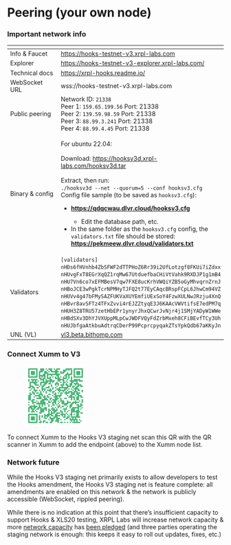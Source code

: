 # Peering (your own node)

### Important network info

<table data-header-hidden><thead><tr><th width="181"></th><th></th></tr></thead><tbody><tr><td>Info &#x26; Faucet</td><td><a href="https://hooks-testnet-v3.xrpl-labs.com">https://hooks-testnet-v3.xrpl-labs.com</a></td></tr><tr><td>Explorer</td><td><a href="https://hooks-testnet-v3-explorer.xrpl-labs.com/">https://hooks-testnet-v3-explorer.xrpl-labs.com/</a></td></tr><tr><td>Technical docs</td><td><a href="https://xrpl-hooks.readme.io/">https://xrpl-hooks.readme.io/</a></td></tr><tr><td>WebSocket URL</td><td>wss://hooks-testnet-v3.xrpl-labs.com</td></tr><tr><td>Public peering</td><td>Network ID: <code>21338</code><br>Peer 1: <code>159.65.199.56</code> Port: 21338<br>Peer 2: <code>139.59.98.59</code> Port: 21338<br>Peer 3: <code>88.99.3.241</code> Port: 21338<br>Peer 4: <code>88.99.4.45</code> Port: 21338</td></tr><tr><td>Binary &#x26; config</td><td><p>For ubuntu 22.04:<br><br>Download: <a href="https://hooksv3d.xrpl-labs.com/hooksv3d.tar">https://hooksv3d.xrpl-labs.com/hooksv3d.tar</a> <br><br>Extract, then run: <br><code>./hooksv3d --net --quorum=5 --conf hooksv3.cfg</code> Config file sample (to be saved as <code>hooksv3.cfg</code>):</p><ul><li><p><a href="https://qdqcwau.dlvr.cloud/hooksv3.cfg"><strong>https://qdqcwau.dlvr.cloud/hooksv3.cfg</strong></a></p><ul><li>Edit the database path, etc.</li></ul></li><li>In the same folder as the <code>hooksv3.cfg</code> config, the <code>validators.txt</code> file should be stored:<br><a href="https://pekmeew.dlvr.cloud/validators.txt"><strong>https://pekmeew.dlvr.cloud/validators.txt</strong></a></li></ul></td></tr><tr><td>Validators</td><td><code>[validators] nHDs6fHVnhb4ZbSFWF2dTTPHoZ6Rr39i2UfLotzgf8FKUi7iZdxx nHUvgFxT8EGrXqQZ1rqMw67UtduefbaCHiVtVahk9RXDJP1g1mB4 nHU7Vn6co7xEFMBesV7qw7FXE8ucKrhVWQiYZB5oGyMhvqrnZrnJ nHBoJCE3wPgkTcrNPMHyTJFQ2t77EyCAqcBRspFCpL6JhwCm94VZ nHUVv4g47bFMySAZFUKVaXUYEmfiUExSoY4FzwXULNwJRzju4XnQ nHBvr8avSFTz4TFxZvvi4rEJZZtyqE3J6KAAcVWVtifsE7edPM7q nHUH3Z8TRU57zetHbEPr1ynyrJhxQCwrJvNjr4j1SMjYADyW1WWe nHBdSXv3DhYJVXUppMLpCwJWDFVQyFdZrbMxeh8CFiBEvfTCy3Uh nHUJbfgaAtkbuAdtrqCDerP99PcprcpyqakZTsYpkQdb67aKKyJn</code></td></tr><tr><td>UNL (VL)</td><td><a href="http://vl3.beta.bithomp.com/">vl3.beta.bithomp.com</a></td></tr></tbody></table>



### Connect Xumm to V3

<figure><img src="../.gitbook/assets/image.png" alt="" width="145"><figcaption></figcaption></figure>

To connect Xumm to the Hooks V3 staging net scan this QR with the QR scanner in Xumm to add the endpoint (above) to the Xumm node list.

### Network future

While the Hooks V3 staging net primarily exists to allow developers to test the Hooks amendment, the Hooks V3 staging net is feature complete: all amendments are enabled on this network & the network is publicly accessible (WebSocket, rippled peering).

While there is no indication at this point that there’s insufficient capacity to support Hooks & XLS20 testing, XRPL Labs will increase network capacity & more [network capacity](https://twitter.com/alloynetworks/status/1533867084928761857) has [been pledged](https://twitter.com/nbougalis/status/1533885609894465536) (and three parties operating the staging network is enough: this keeps it easy to roll out updates, fixes, etc.)
